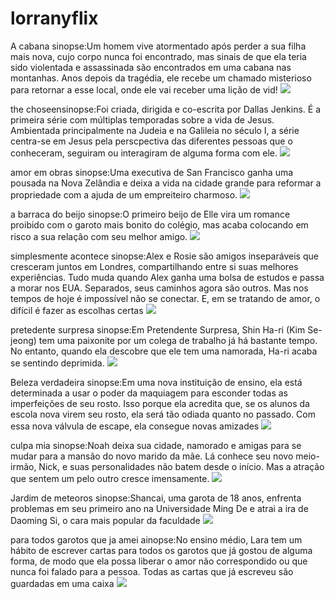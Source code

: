 # lorranyflix
A cabana
sinopse:Um homem vive atormentado após perder a sua filha mais nova, cujo corpo nunca foi encontrado, mas sinais de que ela teria sido violentada e assassinada são encontrados em uma cabana nas montanhas. Anos depois da tragédia, ele recebe um chamado misterioso para retornar a esse local, onde ele vai receber uma lição de vid!
![](https://media1.tenor.com/m/oCE0oIPXW8cAAAAd/looking-am%C3%A9lie-eve.gif)

the choseen![]()sinopse:Foi criada, dirigida e co-escrita por Dallas Jenkins. É a primeira série com múltiplas temporadas sobre a vida de Jesus. Ambientada principalmente na Judeia e na Galileia no século I, a série centra-se em Jesus pela perscpectiva das diferentes pessoas que o conheceram, seguiram ou interagiram de alguma forma com ele.
![](https://media1.tenor.com/m/D6P7ayaAqY0AAAAd/the-chosen-os-escolhidos.gif)

amor em obras
sinopse:Uma executiva de San Francisco ganha uma pousada na Nova Zelândia e deixa a vida na cidade grande para reformar a propriedade com a ajuda de um empreiteiro charmoso.
![](https://media1.tenor.com/m/gxZ3_-YzscMAAAAd/kang-taemoo.gif)

a barraca do beijo
sinopse:O primeiro beijo de Elle vira um romance proibido com o garoto mais bonito do colégio, mas acaba colocando em risco a sua relação com seu melhor amigo.
![](https://media1.tenor.com/m/Bf7aCK0lTUUAAAAd/noah-flynn.gif)

simplesmente acontece
sinopse:Alex e Rosie são amigos inseparáveis que cresceram juntos em Londres, compartilhando entre si suas melhores experiências. Tudo muda quando Alex ganha uma bolsa de estudos e passa a morar nos EUA. Separados, seus caminhos agora são outros. Mas nos tempos de hoje é impossível não se conectar. E, em se tratando de amor, o difícil é fazer as escolhas certas
![](https://media1.tenor.com/m/nPMNKdoFD1MAAAAC/keimonqwer-love-rosie.gif)

pretedente surpresa
sinopse:Em Pretendente Surpresa, Shin Ha-ri (Kim Se-jeong) tem uma paixonite por um colega de trabalho já há bastante tempo. No entanto, quando ela descobre que ele tem uma namorada, Ha-ri acaba se sentindo deprimida.
![](https://media1.tenor.com/m/AF7FNLzZdp8AAAAd/samantha-rachel.gif)

Beleza verdadeira 
sinopse:Em uma nova instituição de ensino, ela está determinada a usar o poder da maquiagem para esconder todas as imperfeições de seu rosto. Isso porque ela acredita que, se os alunos da escola nova virem seu rosto, ela será tão odiada quanto no passado. Com essa nova válvula de escape, ela consegue novas amizades
![](https://media1.tenor.com/m/OglsYP8lgfcAAAAd/true-beauty-cha-eun-woo.gif)

culpa mia
sinopse:Noah deixa sua cidade, namorado e amigas para se mudar para a mansão do novo marido da mãe. Lá conhece seu novo meio-irmão, Nick, e suas personalidades não batem desde o início. Mas a atração que sentem um pelo outro cresce imensamente.
![](https://media1.tenor.com/m/Bq0lrDW8lfIAAAAd/nora-grace-skam-espa%C3%B1a.gif)

Jardim de meteoros
sinopse:Shancai, uma garota de 18 anos, enfrenta problemas em seu primeiro ano na Universidade Ming De e atrai a ira de Daoming Si, o cara mais popular da faculdade
![](https://media1.tenor.com/m/CMjRLr8z74UAAAAd/dylan-wang-you.gif)

para todos garotos que ja amei
ainopse:No ensino médio, Lara tem um hábito de escrever cartas para todos os garotos que já gostou de alguma forma, de modo que ela possa liberar o amor não correspondido ou que nunca foi falado para a pessoa. Todas as cartas que já escreveu são guardadas em uma caixa
![](https://media1.tenor.com/m/vurvYnTzNTwAAAAC/peter-kavinsky-better.gif)
